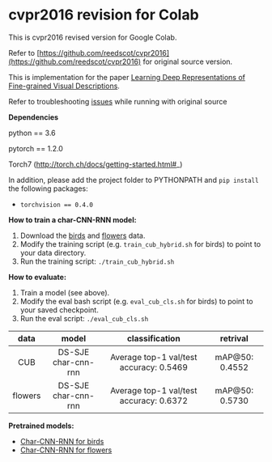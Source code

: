 # cvpr2016 revision for Colab

This is cvpr2016 revised version for Google Colab.

Refer to [https://github.com/reedscot/cvpr2016](https://github.com/reedscot/cvpr2016) for original source version.

This is implementation for the paper [Learning Deep Representations of Fine-grained Visual Descriptions](http://arxiv.org/abs/1605.05395).

Refer to troubleshooting [issues](https://github.com/rightlit/cvpr2016-rev/issues) while running with original source 

**Dependencies**

python == 3.6

pytorch == 1.2.0

Torch7 (http://torch.ch/docs/getting-started.html#_)

In addition, please add the project folder to PYTHONPATH and `pip install` the following packages:
- `torchvision == 0.4.0` 

**How to train a char-CNN-RNN model:**

1. Download the [birds](https://drive.google.com/open?id=0B0ywwgffWnLLZW9uVHNjb2JmNlE)
 and [flowers](https://drive.google.com/open?id=0B0ywwgffWnLLcms2WWJQRFNSWXM) data.
2. Modify the training script (e.g. `train_cub_hybrid.sh` for birds) to point to your data directory.
3. Run the training script: `./train_cub_hybrid.sh`

**How to evaluate:**

1. Train a model (see above).
2. Modify the eval bash script (e.g. `eval_cub_cls.sh` for birds) to point to your saved checkpoint.
3. Run the eval script: `./eval_cub_cls.sh`

 data             | model             | classification             |  retrival
:-------------------------:|:-------------------------:|:-------------------------:|:-------------------------:
CUB  |  DS-SJE char-cnn-rnn | Average top-1 val/test accuracy: 0.5469 | mAP@50: 0.4552
flowers  |  DS-SJE char-cnn-rnn | Average top-1 val/test accuracy: 0.6372 | mAP@50: 0.5730


**Pretrained models:**

* [Char-CNN-RNN for birds](https://drive.google.com/open?id=0B0ywwgffWnLLYUNVWVV5Sm1xcWc)
* [Char-CNN-RNN for flowers](https://drive.google.com/open?id=0B0ywwgffWnLLV205RXF4Y2hFY1E)


